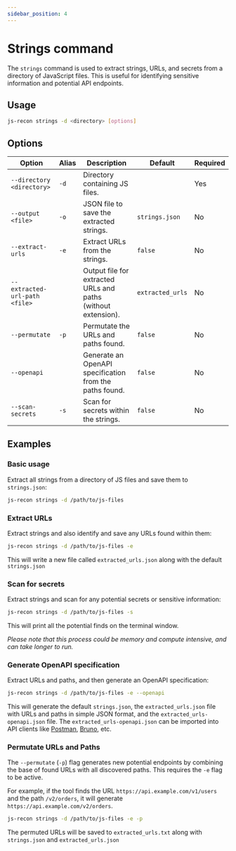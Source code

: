 ```yaml
---
sidebar_position: 4
---
```


# Strings command

The `strings` command is used to extract strings, URLs, and secrets from a directory of JavaScript files. This is useful for identifying sensitive information and potential API endpoints.

## Usage

```bash
js-recon strings -d <directory> [options]
```

## Options

| Option                        | Alias | Description                                                   | Default          | Required |
| ----------------------------- | ----- | ------------------------------------------------------------- | ---------------- | -------- |
| `--directory <directory>`     | `-d`  | Directory containing JS files.                                |                  | Yes      |
| `--output <file>`             | `-o`  | JSON file to save the extracted strings.                      | `strings.json`   | No       |
| `--extract-urls`              | `-e`  | Extract URLs from the strings.                                | `false`          | No       |
| `--extracted-url-path <file>` |       | Output file for extracted URLs and paths (without extension). | `extracted_urls` | No       |
| `--permutate`                 | `-p`  | Permutate the URLs and paths found.                           | `false`          | No       |
| `--openapi`                   |       | Generate an OpenAPI specification from the paths found.       | `false`          | No       |
| `--scan-secrets`              | `-s`  | Scan for secrets within the strings.                          | `false`          | No       |

## Examples

### Basic usage

Extract all strings from a directory of JS files and save them to `strings.json`:

```bash
js-recon strings -d /path/to/js-files
```

### Extract URLs

Extract strings and also identify and save any URLs found within them:

```bash
js-recon strings -d /path/to/js-files -e
```

This will write a new file called `extracted_urls.json` along with the default `strings.json`

### Scan for secrets

Extract strings and scan for any potential secrets or sensitive information:

```bash
js-recon strings -d /path/to/js-files -s
```

This will print all the potential finds on the terminal window.

_Please note that this process could be memory and compute intensive, and can take longer to run._

### Generate OpenAPI specification

Extract URLs and paths, and then generate an OpenAPI specification:

```bash
js-recon strings -d /path/to/js-files -e --openapi
```

This will generate the default `strings.json`, the `extracted_urls.json` file with URLs and paths in simple JSON format, and the `extracted_urls-openapi.json` file. The `extracted_urls-openapi.json` can be imported into API clients like [Postman](https://www.postman.com), [Bruno](https://www.usebruno.com), etc.

### Permutate URLs and Paths

The `--permutate` (`-p`) flag generates new potential endpoints by combining the base of found URLs with all discovered paths. This requires the `-e` flag to be active.

For example, if the tool finds the URL `https://api.example.com/v1/users` and the path `/v2/orders`, it will generate `https://api.example.com/v2/orders`.

```bash
js-recon strings -d /path/to/js-files -e -p
```

The permuted URLs will be saved to `extracted_urls.txt` along with `strings.json` and `extracted_urls.json`
